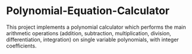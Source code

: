 # Polynomial-Equation-Calculator

This project implements a polynomial calculator which performs the main arithmetic operations (addition, subtraction, multiplication, division, differentiation, integration) on single variable polynomials, with integer coefficients.

